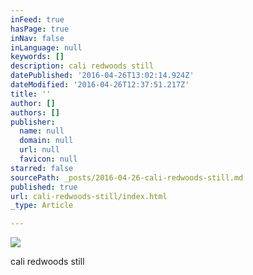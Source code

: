 ```yaml
---
inFeed: true
hasPage: true
inNav: false
inLanguage: null
keywords: []
description: cali redwoods still
datePublished: '2016-04-26T13:02:14.924Z'
dateModified: '2016-04-26T12:37:51.217Z'
title: ''
author: []
authors: []
publisher:
  name: null
  domain: null
  url: null
  favicon: null
starred: false
sourcePath: _posts/2016-04-26-cali-redwoods-still.md
published: true
url: cali-redwoods-still/index.html
_type: Article

---
```

![](https://the-grid-user-content.s3-us-west-2.amazonaws.com/ac283d5d-d53c-4d0f-b67f-f6285db022c3.jpg)

cali redwoods still